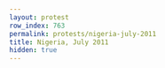 ```yaml
---
layout: protest
row_index: 763
permalink: protests/nigeria-july-2011
title: Nigeria, July 2011
hidden: true
---
```

